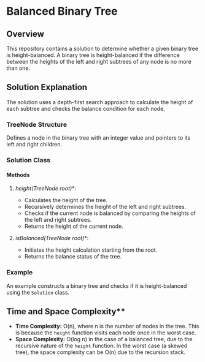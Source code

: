 # Balanced Binary Tree

## Overview

This repository contains a solution to determine whether a given binary tree is height-balanced. A binary tree is height-balanced if the difference between the heights of the left and right subtrees of any node is no more than one.

## Solution Explanation

The solution uses a depth-first search approach to calculate the height of each subtree and checks the balance condition for each node.

### TreeNode Structure

Defines a node in the binary tree with an integer value and pointers to its left and right children.

### Solution Class

#### Methods

1. **height(TreeNode* root)**:
    - Calculates the height of the tree.
    - Recursively determines the height of the left and right subtrees.
    - Checks if the current node is balanced by comparing the heights of the left and right subtrees.
    - Returns the height of the current node.

2. **isBalanced(TreeNode* root)**:
    - Initiates the height calculation starting from the root.
    - Returns the balance status of the tree.

### Example

An example constructs a binary tree and checks if it is height-balanced using the `Solution` class.

## Time and Space Complexity**

- **Time Complexity:** O(n), where n is the number of nodes in the tree. This is because the `height` function visits each node once in the worst case.
- **Space Complexity:** O(log n) in the case of a balanced tree, due to the recursive nature of the `height` function. In the worst case (a skewed tree), the space complexity can be O(n) due to the recursion stack.